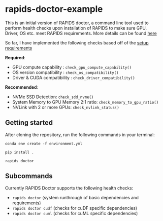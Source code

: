 # rapids-doctor-example

This is an initial version of RAPIDS doctor, a command line tool used
to perform health checks upon installation of RAPIDS to make sure GPU,
Driver, OS etc. meet RAPIDS requirements. More details can be found
[here](https://docs.google.com/document/d/1mNicpQnIcFfPcLdVpewk_UKT56EhhxqPsMLxw0Atx-w/edit#heading=h.2ygxf373qzps)

So far, I have implemented the following checks based off of the [setup requirements](https://docs.rapids.ai/install)

**Required**:

- GPU compute capability : `check_gpu_compute_capability()`
- OS version compatibility : `check_os_compatibility()`
- Driver & CUDA compatibility : `check_driver_compatibility()`

**Recommended**:

- NVMe SSD Detection: `check_sdd_nvme()`
- System Memory to GPU Memory 2:1 ratio: `check_memory_to_gpu_ratio()`
- NVLink with 2 or more GPUs: `check_nvlink_status()`

## Getting started

After cloning the repository, run the following commands in your terminal:

`conda env create -f environment.yml`

`pip install .`

`rapids doctor`

## Subcommands

Currently RAPIDS Doctor supports the following health checks:

- `rapids doctor` (system runthrough of basic dependencies and requirements)
- `rapids doctor cudf` (checks for cuDF specific dependencies)
- `rapids doctor cuml` (checks for cuML specific dependencies)

